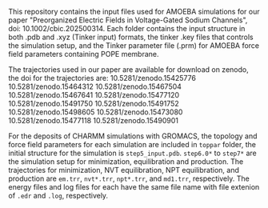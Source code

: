 This repository contains the input files used for AMOEBA simulations for our paper "Preorganized Electric Fields in Voltage-Gated Sodium Channels", doi: 10.1002/cbic.202500314.
Each folder contains the input structure in both .pdb and .xyz (Tinker input) formats, the tinker .key files that controls the simulation setup, and the Tinker parameter file (.prm) for AMOEBA force field parameters containing POPE membrane. 

The trajectories used in our paper are available for download on zenodo, the doi for the trajectories are:
10.5281/zenodo.15425776
10.5281/zenodo.15464312
10.5281/zenodo.15467504
10.5281/zenodo.15467641
10.5281/zenodo.15477120
10.5281/zenodo.15491750
10.5281/zenodo.15491752
10.5281/zenodo.15498605
10.5281/zenodo.15473080
10.5281/zenodo.15477118
10.5281/zenodo.15490901

For the deposits of CHARMM simulations with GROMACS, the topology and force field parameters for each simulation are included in ```toppar``` folder, the initial structure for the simulation is ```step5_input.pdb```. ```step6.0*``` to ```step7*``` are the simulation setup for minimization, equilibration and production. The trajectories for minimization, NVT equilibration, NPT equilibration, and production are ```em.trr```, ```nvt*.trr```, ```npt*.trr```, and ```md1.trr```, respectively. The energy files and log files for each have the same file name with file extenion of ```.edr``` and ```.log```, respectively.
